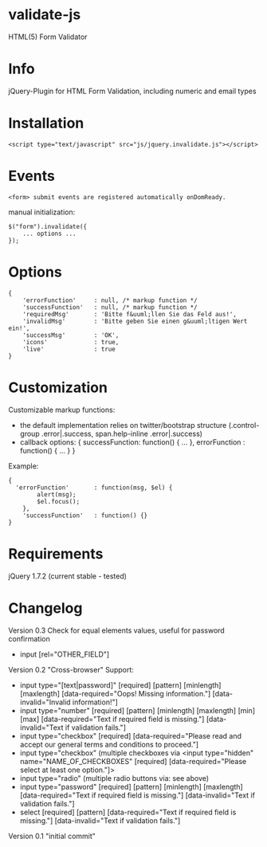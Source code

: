 validate-js
===========

HTML(5) Form Validator

Info
====
jQuery-Plugin for HTML Form Validation, including numeric and email types

Installation
===========

    <script type="text/javascript" src="js/jquery.invalidate.js"></script>

Events
======
    <form> submit events are registered automatically onDomReady.
    
manual initialization:
    
    $("form").invalidate({
    	... options ...
    });
    
Options
=======

	{
		'errorFunction'		: null, /* markup function */
		'successFunction'	: null, /* markup function */
		'requiredMsg'		: 'Bitte f&uuml;llen Sie das Feld aus!',
		'invalidMsg'		: 'Bitte geben Sie einen g&uuml;ltigen Wert ein!',
		'successMsg'		: 'OK',
		'icons'				: true,
		'live'				: true
	}

Customization
=============
Customizable markup functions:
 - the default implementation relies on twitter/bootstrap structure (.control-group .error|.success, span.help-inline .error|.success)
 - callback options: { successFunction: function() { ... }, errorFunction : function() { ... } }

Example:

    {
      'errorFunction'		: function(msg, $el) {
		    alert(msg);
		    $el.focus();
	    },
	    'successFunction'	: function() {}
    }

Requirements
============
jQuery 1.7.2 (current stable - tested)

Changelog
=========
Version 0.3
Check for equal elements values, useful for password confirmation
 - input [rel="OTHER_FIELD"]

Version 0.2
"Cross-browser" Support:
- input type="[text|password]" [required] [pattern] [minlength] [maxlength] [data-required="Oops! Missing information."] [data-invalid="Invalid information!"]
- input type="number" [required] [pattern] [minlength] [maxlength] [min] [max] [data-required="Text if required field is missing."] [data-invalid="Text if validation fails."]
- input type="checkbox" [required] [data-required="Please read and accept our general terms and conditions to proceed."]
- input type="checkbox" (multiple checkboxes via <input type="hidden" name="NAME_OF_CHECKBOXES" [required] [data-required="Please select at least one option."]>
- input type="radio" (multiple radio buttons via: see above)
- input type="password" [required] [pattern] [minlength] [maxlength] [data-required="Text if required field is missing."] [data-invalid="Text if validation fails."]
- select [required] [pattern] [data-required="Text if required field is missing."] [data-invalid="Text if validation fails."]

Version 0.1
"initial commit"